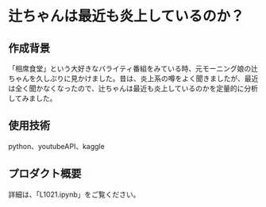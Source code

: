 # 辻ちゃんは最近も炎上しているのか？

## 作成背景

「相席食堂」という大好きなバライティ番組をみている時、元モーニング娘の辻ちゃんを久しぶりに見かけました。昔は、炎上系の噂をよく聞きましたが、最近は全く聞かなくなったので、辻ちゃんは最近も炎上しているのかを定量的に分析してみました。

## 使用技術

python、youtubeAPI、kaggle

## プロダクト概要

詳細は、「L1021.ipynb」をご覧ください。

